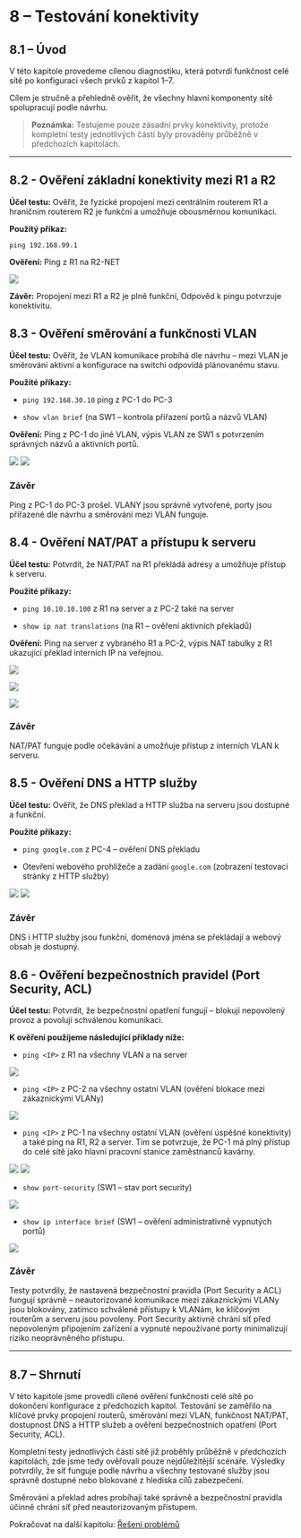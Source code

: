 # 8 – Testování konektivity



## 8.1 – Úvod

V této kapitole provedeme cílenou diagnostiku, která potvrdí funkčnost celé sítě po konfiguraci všech prvků z kapitol 1–7.  

Cílem je stručně a přehledně ověřit, že všechny hlavní komponenty sítě spolupracují podle návrhu.


>**Poznámka:** Testujeme pouze zásadní prvky konektivity, protože kompletní testy jednotlivých částí byly prováděny průběžně v předchozích kapitolách.  

---

## 8.2 - Ověření základní konektivity mezi R1 a R2

**Účel testu:** Ověřit, že fyzické propojení mezi centrálním routerem R1 a hraničním routerem R2 je funkční a umožňuje obousměrnou komunikaci.

**Použitý příkaz:**  

```
ping 192.168.99.1
```

**Ověření:** Ping z R1 na R2-NET

![](00-obrazky/test-ping-r120250810131944.png)

**Závěr:** Propojení mezi R1 a R2 je plně funkční, Odpověd k pingu potvrzuje konektivitu.



## 8.3 - Ověření směrování a funkčnosti VLAN

**Účel testu:** Ověřit, že VLAN komunikace probíhá dle návrhu – mezi VLAN je směrování aktivní a konfigurace na switchi odpovídá plánovanému stavu.

**Použité příkazy:**  

- `ping 192.168.30.10` ping z PC-1 do PC-3

- `show vlan brief` (na SW1 – kontrola přiřazení portů a názvů VLAN)

**Ověření:** Ping z PC-1 do jiné VLAN, výpis VLAN ze SW1 s potvrzením správných názvů a aktivních portů.

![](00-obrazky/test-vlan20250810132249.png)
![](00-obrazky/test-switch-vlan20250810132836.png)

### Závěr

Ping z PC-1 do PC-3 prošel. VLANY jsou správně vytvořené, porty jsou přiřazené dle návrhu a směrování mezi VLAN funguje.



## 8.4 - Ověření NAT/PAT a přístupu k serveru

**Účel testu:** Potvrdit, že NAT/PAT na R1 překládá adresy a umožňuje přístup k serveru.

**Použité příkazy:**  

- `ping 10.10.10.100` z R1 na server a z PC-2 také na server

- `show ip nat translations` (na R1 – ověření aktivních překladů)

**Ověření:**  Ping na server z vybraného R1 a PC-2, výpis NAT tabulky z R1 ukazující překlad interních IP na veřejnou.

![](00-obrazky/test-nat-pat20250810133047.png)

![](00-obrazky/ping-na-server-pc220250810141235.png)

![](00-obrazky/test-ip-nat-translation20250810133313.png)

### Závěr

NAT/PAT funguje podle očekávání a umožňuje přístup z interních VLAN k serveru.



## 8.5 - Ověření DNS a HTTP služby

**Účel testu:** Ověřit, že DNS překlad a HTTP služba na serveru jsou dostupné a funkční.

**Použité příkazy:**  

- `ping google.com` z PC-4 – ověření DNS překladu  

- Otevření webového prohlížeče a zadání `google.com` (zobrazení testovací stránky z HTTP služby)

![](00-obrazky/test-dns-ping20250810133439.png)
![](00-obrazky/test-http20250810133517.png)

### Závěr

DNS i HTTP služby jsou funkční, doménová jména se překládají a webový obsah je dostupný.



## 8.6 - Ověření bezpečnostních pravidel (Port Security, ACL)

**Účel testu:** Potvrdit, že bezpečnostní opatření fungují – blokují nepovolený provoz a povolují schválenou komunikaci.

**K ověření použíjeme následující příklady níže:**

- `ping <IP>` z R1 na všechny VLAN a na server

![](00-obrazky/test-r1-acl20250810135023.png)

* `ping <IP>` z PC-2 na všechny ostatní VLAN (ověření blokace mezi zákaznickými VLANy)

![](00-obrazky/test-pc2-acl20250810135521.png)

* `ping <IP>` z PC-1 na všechny ostatní VLAN (ověření úspěšné konektivity) a také ping na R1, R2 a server. Tím se potvrzuje, že PC-1 má plný přístup do celé sítě jako hlavní pracovní stanice zaměstnanců kavárny.

![](00-obrazky/test-pc1-acl20250810135731.png)
![](00-obrazky/test-pc1-acl220250810135856.png)

- `show port-security` (SW1 – stav port security)  

![](00-obrazky/test-security-port20250810133848.png)

- `show ip interface brief` (SW1 – ověření administrativně vypnutých portů)

![](00-obrazky/test-security-shutdown-port20250810134648.png)

### Závěr 

Testy potvrdily, že nastavená bezpečnostní pravidla (Port Security a ACL) fungují správně – neautorizované komunikace mezi zákaznickými VLANy jsou blokovány, zatímco schválené přístupy k VLANám, ke klíčovým routerům a serveru jsou povoleny. Port Security aktivně chrání síť před nepovoleným připojením zařízení a vypnuté nepoužívané porty minimalizují riziko neoprávněného přístupu.



---

## 8.7 – Shrnutí

V této kapitole jsme provedli cílené ověření funkčnosti celé sítě po dokončení konfigurace z předchozích kapitol. Testování se zaměřilo na klíčové prvky propojení routerů, směrování mezi VLAN, funkčnost NAT/PAT, dostupnost DNS a HTTP služeb a ověření bezpečnostních opatření (Port Security, ACL). 

Kompletní testy jednotlivých částí sítě již proběhly průběžně v předchozích kapitolách, zde jsme tedy ověřovali pouze nejdůležitější scénáře. Výsledky potvrdily, že síť funguje podle návrhu a všechny testované služby jsou správně dostupné nebo blokované z hlediska cílů zabezpečení.

Směrování a překlad adres probíhají také správně a bezpečnostní pravidla účinně chrání síť před neautorizovaným přístupem.

Pokračovat na další kapitolu: [Řešení problémů](09‑reseni-problemu.md)
